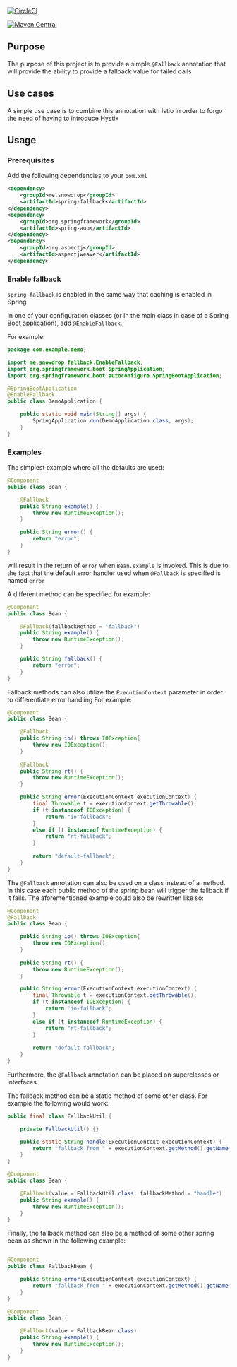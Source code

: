 [![CircleCI](https://circleci.com/gh/snowdrop/spring-fallback.svg?style=shield)](https://circleci.com/gh/snowdrop/spring-fallback)

[![Maven Central](https://img.shields.io/maven-central/v/me.snowdrop/spring-fallback.svg)](https://mvnrepository.com/artifact/me.snowdrop/spring-fallback)

## Purpose

The purpose of this project is to provide a simple `@Fallback` annotation that will provide
the ability to provide a fallback value for failed calls

## Use cases

A simple use case is to combine this annotation with Istio in order to forgo the need of having to introduce Hystix

## Usage

### Prerequisites

Add the following dependencies to your `pom.xml` 

```xml
<dependency>
    <groupId>me.snowdrop</groupId>
    <artifactId>spring-fallback</artifactId>
</dependency>
<dependency>
    <groupId>org.springframework</groupId>
    <artifactId>spring-aop</artifactId>
</dependency>
<dependency>
    <groupId>org.aspectj</groupId>
    <artifactId>aspectjweaver</artifactId>
</dependency>
```

### Enable fallback

`spring-fallback` is enabled in the same way that caching is enabled in Spring

In one of your configuration classes (or in the main class in case of a Spring Boot application), add `@EnableFallback`.

For example:

```java
package com.example.demo;

import me.snowdrop.fallback.EnableFallback;
import org.springframework.boot.SpringApplication;
import org.springframework.boot.autoconfigure.SpringBootApplication;

@SpringBootApplication
@EnableFallback
public class DemoApplication {

	public static void main(String[] args) {
		SpringApplication.run(DemoApplication.class, args);
	}
}
```

### Examples

The simplest example where all the defaults are used:

```java
@Component
public class Bean {

    @Fallback
    public String example() {
        throw new RuntimeException();
    }

    public String error() {
        return "error";
    }
}
```

will result in the return of `error` when `Bean.example` is invoked.
This is due to the fact that the default error handler used when `@Fallback` is specified is named `error`

A different method can be specified for example:

```java
@Component
public class Bean {

    @Fallback(fallbackMethod = "fallback")
    public String example() {
        throw new RuntimeException();
    }

    public String fallback() {
        return "error";
    }
} 
```

Fallback methods can also utilize the `ExecutionContext` parameter in order to differentiate error handling
For example:

```java
@Component
public class Bean {

    @Fallback
    public String io() throws IOException{
        throw new IOException();
    }
    
    @Fallback
    public String rt() {
        throw new RuntimeException();
    }    

    public String error(ExecutionContext executionContext) {
        final Throwable t = executionContext.getThrowable();
        if (t instanceof IOException) {
            return "io-fallback";
        }
        else if (t instanceof RuntimeException) {
            return "rt-fallback";
        }
        
        return "default-fallback";
    }
}
```

The `@Fallback` annotation can also be used on a class instead of a method.
In this case each public method of the spring bean will trigger the fallback if it fails.
The aforementioned example could also be rewritten like so:

```java
@Component
@Fallback
public class Bean {

    public String io() throws IOException{
        throw new IOException();
    }
    
    public String rt() {
        throw new RuntimeException();
    }    

    public String error(ExecutionContext executionContext) {
        final Throwable t = executionContext.getThrowable();
        if (t instanceof IOException) {
            return "io-fallback";
        }
        else if (t instanceof RuntimeException) {
            return "rt-fallback";
        }
        
        return "default-fallback";
    }
}
```   

Furthermore, the `@Fallback` annotation can be placed on superclasses or interfaces.

The fallback method can be a static method of some other class. For example the following would work:

```java
public final class FallbackUtil {

    private FallbackUtil() {}

    public static String handle(ExecutionContext executionContext) {
        return "fallback from " + executionContext.getMethod().getName();
    }
}

@Component
public class Bean {

    @Fallback(value = FallbackUtil.class, fallbackMethod = "handle")
    public String example() {
        throw new RuntimeException();
    }
} 
```

Finally, the fallback method can also be a method of some other spring bean as shown in the following example:

```java

@Component
public class FallbackBean {

    public String error(ExecutionContext executionContext) {
        return "fallback from " + executionContext.getMethod().getName();
    }
}

@Component
public class Bean {

    @Fallback(value = FallbackBean.class)
    public String example() {
        throw new RuntimeException();
    }
} 
```